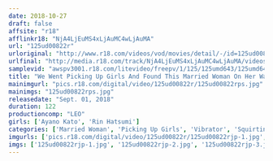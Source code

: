 ```yaml
---
date: 2018-10-27
draft: false
affsite: "r18"
afflinkr18: "NjA4LjEuMS4xLjAuMC4wLjAuMA"
url: "125ud00822r"
urloriginal: "http://www.r18.com/videos/vod/movies/detail/-/id=125ud00822r"
urlfinal: "http://media.r18.com/track/NjA4LjEuMS4xLjAuMC4wLjAuMA/videos/vod/movies/detail/-/id=125ud00822r"
samplevid: "awspv3001.r18.com/litevideo/freepv/1/125/125umd643/125umd643_dmb_w.mp4"
title: "We Went Picking Up Girls And Found This Married Woman On Her Way Home From Shopping, So We Took A Taste Test Of Her Cooking And Her Pussy, And They Were Both Seriously Delicious And Professionally Flavored!! Ma'am, Can We Get Seconds?"
mainimgurl: "pics.r18.com/digital/video/125ud00822r/125ud00822rps.jpg"
mainimgs: "125ud00822rps.jpg"
releasedate: "Sept. 01, 2018"
duration: 122
productioncomp: "LEO"
girls: ['Ayano Kato', 'Rin Hatsumi']
categories: ['Married Woman', 'Picking Up Girls', 'Vibrator', 'Squirting', 'Hi-Def']
imgurls: ['pics.r18.com/digital/video/125ud00822r/125ud00822rjp-1.jpg', 'pics.r18.com/digital/video/125ud00822r/125ud00822rjp-2.jpg', 'pics.r18.com/digital/video/125ud00822r/125ud00822rjp-3.jpg', 'pics.r18.com/digital/video/125ud00822r/125ud00822rjp-4.jpg', 'pics.r18.com/digital/video/125ud00822r/125ud00822rjp-5.jpg', 'pics.r18.com/digital/video/125ud00822r/125ud00822rjp-6.jpg', 'pics.r18.com/digital/video/125ud00822r/125ud00822rjp-7.jpg', 'pics.r18.com/digital/video/125ud00822r/125ud00822rjp-8.jpg', 'pics.r18.com/digital/video/125ud00822r/125ud00822rjp-9.jpg', 'pics.r18.com/digital/video/125ud00822r/125ud00822rjp-10.jpg', 'pics.r18.com/digital/video/125ud00822r/125ud00822rjp-11.jpg', 'pics.r18.com/digital/video/125ud00822r/125ud00822rjp-12.jpg', 'pics.r18.com/digital/video/125ud00822r/125ud00822rjp-13.jpg', 'pics.r18.com/digital/video/125ud00822r/125ud00822rjp-14.jpg', 'pics.r18.com/digital/video/125ud00822r/125ud00822rjp-15.jpg', 'pics.r18.com/digital/video/125ud00822r/125ud00822rjp-16.jpg', 'pics.r18.com/digital/video/125ud00822r/125ud00822rjp-17.jpg', 'pics.r18.com/digital/video/125ud00822r/125ud00822rjp-18.jpg', 'pics.r18.com/digital/video/125ud00822r/125ud00822rjp-19.jpg', 'pics.r18.com/digital/video/125ud00822r/125ud00822rjp-20.jpg']
imgs: ['125ud00822rjp-1.jpg', '125ud00822rjp-2.jpg', '125ud00822rjp-3.jpg', '125ud00822rjp-4.jpg', '125ud00822rjp-5.jpg', '125ud00822rjp-6.jpg', '125ud00822rjp-7.jpg', '125ud00822rjp-8.jpg', '125ud00822rjp-9.jpg', '125ud00822rjp-10.jpg', '125ud00822rjp-11.jpg', '125ud00822rjp-12.jpg', '125ud00822rjp-13.jpg', '125ud00822rjp-14.jpg', '125ud00822rjp-15.jpg', '125ud00822rjp-16.jpg', '125ud00822rjp-17.jpg', '125ud00822rjp-18.jpg', '125ud00822rjp-19.jpg', '125ud00822rjp-20.jpg']
---
```

